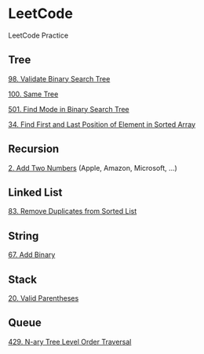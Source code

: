 # LeetCode
LeetCode Practice

## Tree
[98. Validate Binary Search Tree](https://leetcode.com/problems/validate-binary-search-tree/description/)

[100. Same Tree](https://leetcode.com/problems/same-tree/description/)

[501. Find Mode in Binary Search Tree](https://leetcode.com/problems/find-mode-in-binary-search-tree/description/)

[34. Find First and Last Position of Element in Sorted Array](https://leetcode.com/problems/find-first-and-last-position-of-element-in-sorted-array/description/)

## Recursion
[2. Add Two Numbers](https://leetcode.com/problems/add-two-numbers/description/) (Apple, Amazon, Microsoft, …)

## Linked List
[83. Remove Duplicates from Sorted List](https://leetcode.com/problems/remove-duplicates-from-sorted-list/description/)

## String
[67. Add Binary](https://leetcode.com/problems/add-binary/description/)

## Stack
[20. Valid Parentheses](https://leetcode.com/problems/valid-parentheses/description/)

## Queue
[429. N-ary Tree Level Order Traversal](https://leetcode.com/problems/n-ary-tree-level-order-traversal/description/)